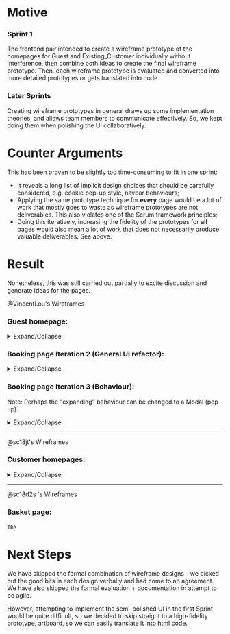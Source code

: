 # Motive
### Sprint 1
The frontend pair intended to create a wireframe prototype of the homepages for Guest and Existing_Customer individually without interference, then combine both ideas to create the final wireframe prototype. Then, each wireframe prototype is evaluated and converted into more detailed prototypes or gets translated into code.

### Later Sprints
Creating wireframe prototypes in general draws up some implementation theories, and allows team members to communicate effectively. So, we kept doing them when polishing the UI collaboratively.

# Counter Arguments
This has been proven to be slightly too time-consuming to fit in one sprint:
* It reveals a long list of implicit design choices that should be carefully considered, e.g. cookie pop-up style, navbar behaviours;
* Applying the same prototype technique for **every** page would be a lot of work that mostly goes to waste as wireframe prototypes are not deliverables. This also violates one of the Scrum framework principles;
* Doing this iteratively, increasing the fidelity of the prototypes for **all** pages would also mean a lot of work that does not necessarily produce valuable deliverables. See above.

# Result
Nonetheless, this was still carried out partially to excite discussion and generate ideas for the pages.

@VincentLou's Wireframes
### Guest homepage:
<details>
<summary>Expand/Collapse</summary>
![Wireframe_Guest_1](uploads/bd40d2be203cdb88edea49d64dcd854e/Wireframe_Guest_1.png)
![Wireframe_Guest_2](uploads/f76a526074d22b274869aae119cd7da2/Wireframe_Guest_2.png)
</details>

### Booking page Iteration 2 (General UI refactor):
<details>
<summary>Expand/Collapse</summary>
![Booking_Iteration_2](uploads/9213347f2a30983577c4d8e26aaa5213/20200410_190226.jpg)
</details>

### Booking page Iteration 3 (Behaviour):
Note: Perhaps the "expanding" behaviour can be changed to a Modal (pop up).
<details>
<summary>Expand/Collapse</summary>
![Booking_Iteration_3](uploads/6d2421458d067c847e994f22105301b0/20200414_103312.jpg)
</details>

---

@sc18jt's Wireframes
### Customer homepages:
<details>
<summary>Expand/Collapse</summary>
![The_Vertex-Homepage](uploads/f7c7cf24cc7221ea3672aceb1a01cbaf/The_Vertex-Homepage.jpg)
![The_Vertex-Homepage_Navbar](uploads/4380d0955414c7f5f1732bc11e8b806b/The_Vertex-Homepage_Navbar.png)
</details>

---

@sc18d2s 's Wireframes
### Basket page:
`TBA`

# Next Steps
We have skipped the formal combination of wireframe designs - we picked out the good bits in each design verbally and had come to an agreement. We have also skipped the formal evaluation + documentation in attempt to be agile.

However, attempting to implement the semi-polished UI in the first Sprint would be quite difficult, so we decided to skip straight to a high-fidelity prototype, [artboard](/Documentation/UI-Design/2-High-Fidelity/Artboard), so we can easily translate it into html code.